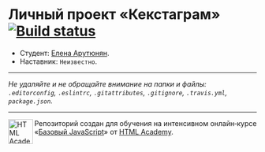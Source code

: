 # Личный проект «Кекстаграм» [![Build status][travis-image]][travis-url]

* Студент: [Елена Арутюнян](https://up.htmlacademy.ru/javascript/9/user/106442).
* Наставник: `Неизвестно`.

---

_Не удаляйте и не обращайте внимание на папки и файлы:_<br>
_`.editorconfig`, `.eslintrc`, `.gitattributes`, `.gitignore`, `.travis.yml`, `package.json`._

---

<a href="https://htmlacademy.ru/intensive/javascript"><img align="left" width="50" height="50" title="HTML Academy" src="https://up.htmlacademy.ru/static/img/intensive/javascript/logo-for-github.svg"></a>

Репозиторий создан для обучения на интенсивном онлайн‑курсе «[Базовый JavaScript](https://htmlacademy.ru/intensive/javascript)» от [HTML Academy](https://htmlacademy.ru).

[travis-image]: https://travis-ci.org/htmlacademy-javascript/106442-kekstagram.svg?branch=master
[travis-url]: https://travis-ci.org/htmlacademy-javascript/106442-kekstagram
